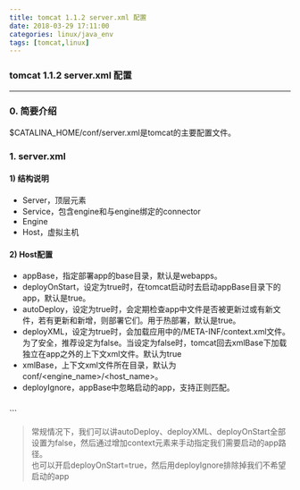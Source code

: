 ```yaml
---
title: tomcat 1.1.2 server.xml 配置
date: 2018-03-29 17:11:00
categories: linux/java_env
tags: [tomcat,linux]
---
```

### tomcat 1.1.2 server.xml 配置

---

### 0. 简要介绍
$CATALINA_HOME/conf/server.xml是tomcat的主要配置文件。  

### 1. server.xml
#### 1) 结构说明
- Server，顶层元素
- Service，包含engine和与engine绑定的connector
- Engine
- Host，虚拟主机

#### 2) Host配置
- appBase，指定部署app的base目录，默认是webapps。
- deployOnStart，设定为true时，在tomcat启动时去启动appBase目录下的app，默认是true。
- autoDeploy，设定为true时，会定期检查app中文件是否被更新过或有新文件，若有更新和新增，则部署它们。用于热部署，默认是true。
- deployXML，设定为true时，会加载应用中的/META-INF/context.xml文件。为了安全，推荐设定为false。当设定为false时，tomcat回去xmlBase下加载独立在app之外的上下文xml文件。默认为true
- xmlBase，上下文xml文件所在目录，默认为conf/<engine_name>/<host_name>。
- deployIgnore，appBase中忽略启动的app，支持正则匹配。
>``` xml
<Host deployIgnore=".*ROOT.*|.*host.*|.*manager.*|.*docs.*|.*example.*" />
```

> 常规情况下，我们可以讲autoDeploy、deployXML、deployOnStart全部设置为false，然后通过增加context元素来手动指定我们需要启动的app路径。  
也可以开启deployOnStart=true，然后用deployIgnore排除掉我们不希望启动的app

